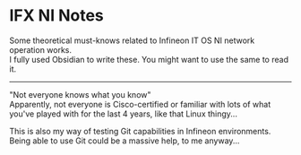 # IFX NI Notes

Some theoretical must-knows related to Infineon IT OS NI network operation works.\
I fully used Obsidian to write these. 
You might want to use the same to read it.

---

"Not everyone knows what you know"\
Apparently, not everyone is Cisco-certified or familiar with lots of what you've played with for the last 4 years, like that Linux thingy...

This is also my way of testing Git capabilities in Infineon environments.
Being able to use Git could be a massive help, to me anyway...
